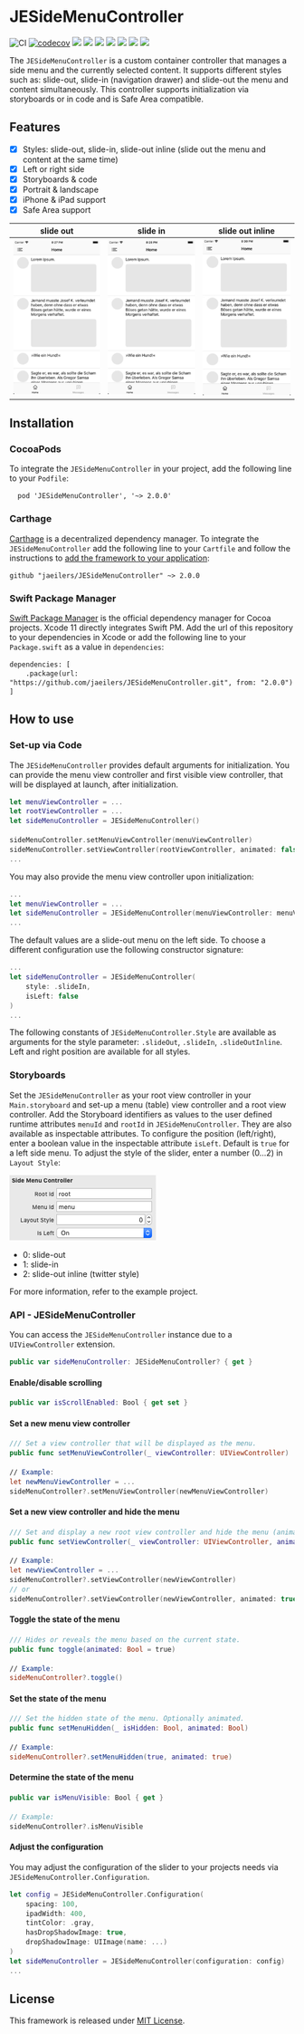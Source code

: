 # JESideMenuController
![CI](https://github.com/jaeilers/JESideMenuController/workflows/CI/badge.svg) [![codecov](https://codecov.io/gh/jaeilers/JESideMenuController/branch/main/graph/badge.svg?token=uiHfbQtqm0)](https://codecov.io/gh/jaeilers/JESideMenuController) ![](https://img.shields.io/badge/license-MIT-lightgrey.svg) ![](https://img.shields.io/badge/Swift-5.10-orange.svg) ![](https://img.shields.io/badge/Xcode-15.4+-blue.svg) ![](https://img.shields.io/badge/iOS-15+-blue.svg) ![](https://img.shields.io/badge/pod-2.0.0-brightgreen.svg) ![](https://img.shields.io/badge/Carthage-✔-brightgreen.svg) ![](https://img.shields.io/badge/Swift%20PM-✔-brightgreen.svg)

The `JESideMenuController` is a custom container controller that manages a side menu and the currently selected content. It supports different styles such as: slide-out, slide-in (navigation drawer) and slide-out the menu and content simultaneously. This controller supports initialization via storyboards or in code and is Safe Area compatible.

## Features

- [x] Styles: slide-out, slide-in, slide-out inline (slide out the menu and content at the same time)
- [x] Left or right side
- [x] Storyboards & code
- [x] Portrait & landscape
- [x] iPhone & iPad support
- [x] Safe Area support

slide out | slide in | slide out inline
--- | --- | ---
![](Example/resources/slide-out.gif) | ![](Example/resources/slide-in.gif) | ![](Example/resources/slide-out-inline.gif)

## Installation

### CocoaPods
To integrate the `JESideMenuController` in your project, add the following line to your `Podfile`:

```
  pod 'JESideMenuController', '~> 2.0.0'
```

### Carthage
[Carthage](https://github.com/Carthage/Carthage) is a decentralized dependency manager. To integrate the `JESideMenuController` add the following line to your `Cartfile` and follow the instructions to [add the framework to your application](https://github.com/Carthage/Carthage#adding-frameworks-to-an-application):

```
github "jaeilers/JESideMenuController" ~> 2.0.0
```

### Swift Package Manager
[Swift Package Manager](https://github.com/apple/swift-package-manager) is the official dependency manager for Cocoa projects. Xcode 11 directly integrates Swift PM. Add the url of this repository to your dependencies in Xcode or add the following line to your `Package.swift` as a value in `dependencies`:

```
dependencies: [
	.package(url: "https://github.com/jaeilers/JESideMenuController.git", from: "2.0.0")
]
```

## How to use

### Set-up via Code

The `JESideMenuController` provides default arguments for initialization. You can provide the menu view controller and first visible view controller, that will be displayed at launch, after initialization.

```swift
let menuViewController = ...
let rootViewController = ...
let sideMenuController = JESideMenuController()

sideMenuController.setMenuViewController(menuViewController)
sideMenuController.setViewController(rootViewController, animated: false)
...
```

You may also provide the menu view controller upon initialization:

```swift
...
let menuViewController = ...
let sideMenuController = JESideMenuController(menuViewController: menuViewController)
...

```

The default values are a slide-out menu on the left side. To choose a different configuration use the following constructor signature:

```swift
...
let sideMenuController = JESideMenuController(
	style: .slideIn,
	isLeft: false
)
...
```

The following constants of `JESideMenuController.Style` are available as arguments for the style parameter: `.slideOut`, `.slideIn`, `.slideOutInline`. Left and right position are available for all styles.

### Storyboards

Set the `JESideMenuController` as your root view controller in your `Main.storyboard` and set-up a menu (table) view controller and a root view controller. Add the Storyboard identifiers as values to the user defined runtime attributes `menuId` and `rootId` in `JESideMenuController`. They are also available as inspectable attributes. To configure the position (left/right), enter a boolean value in the inspectable attribute `isLeft`. Default is `true` for a left side menu. To adjust the style of the slider, enter a number (0...2) in `Layout Style`:

![](Example/resources/storyboardInspectableProperties.png)

- 0: slide-out
- 1: slide-in
- 2: slide-out inline (twitter style)

For more information, refer to the example project.

### API - JESideMenuController

You can access the `JESideMenuController` instance due to a `UIViewController` extension. 

```swift
public var sideMenuController: JESideMenuController? { get }
```

#### Enable/disable scrolling
```swift
public var isScrollEnabled: Bool { get set }
```

#### Set a new menu view controller
```swift 
/// Set a view controller that will be displayed as the menu.
public func setMenuViewController(_ viewController: UIViewController)

// Example:
let newMenuViewController = ...
sideMenuController?.setMenuViewController(newMenuViewController)
```

#### Set a new view controller and hide the menu
```swift
/// Set and display a new root view controller and hide the menu (animated).
public func setViewController(_ viewController: UIViewController, animated: Bool = true)

// Example:
let newViewController = ...
sideMenuController?.setViewController(newViewController)
// or
sideMenuController?.setViewController(newViewController, animated: true)
```

#### Toggle the state of the menu
```swift
/// Hides or reveals the menu based on the current state.
public func toggle(animated: Bool = true)

// Example:
sideMenuController?.toggle()
```

#### Set the state of the menu
```swift
/// Set the hidden state of the menu. Optionally animated.
public func setMenuHidden(_ isHidden: Bool, animated: Bool)

// Example:
sideMenuController?.setMenuHidden(true, animated: true)
```

#### Determine the state of the menu
```swift
public var isMenuVisible: Bool { get }

// Example:
sideMenuController?.isMenuVisible
```

#### Adjust the configuration 
You may adjust the configuration of the slider to your projects needs via `JESideMenuController.Configuration`.

```swift
let config = JESideMenuController.Configuration(
	spacing: 100,
	ipadWidth: 400,
	tintColor: .gray,
	hasDropShadowImage: true,
	dropShadowImage: UIImage(name: ...)
)
let sideMenuController = JESideMenuController(configuration: config)
...
```

## License
This framework is released under [MIT License](./LICENSE.md).